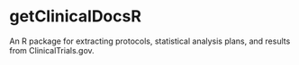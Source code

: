 # getClinicalDocsR
An R package for extracting protocols, statistical analysis plans, and results from ClinicalTrials.gov.
